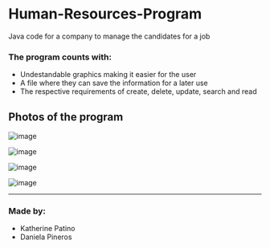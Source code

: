 # Human-Resources-Program

Java code for a company to manage the candidates for a job

### The program counts with:

- Undestandable graphics making it easier for the user
- A file where they can save the information for a later use
- The respective requirements of create, delete, update, search and read

## Photos of the program

![image](https://user-images.githubusercontent.com/124631450/218286278-b788acde-2a17-415b-b6d0-0181946126e8.png)

![image](https://user-images.githubusercontent.com/124631450/218286318-7554419a-3a48-4467-a5ad-0c64bff81d8e.png)

![image](https://user-images.githubusercontent.com/124631450/218286359-bc72abb1-5b48-4096-b0ee-aeb9089ed6c8.png)

![image](https://user-images.githubusercontent.com/124631450/218286367-163f2dda-6167-49b2-9ab2-70ccc54f164f.png)

------------

### Made by:

- Katherine Patino
- Daniela Pineros
